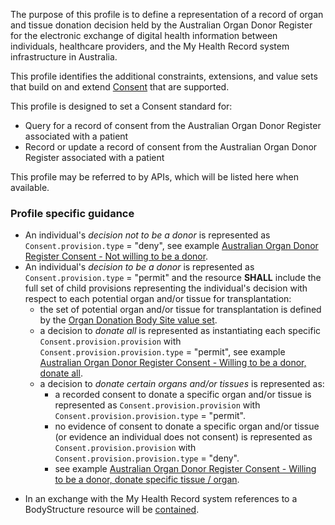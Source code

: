 The purpose of this profile is to define a representation of a record of organ and tissue donation decision held by the Australian Organ Donor Register for the electronic exchange of digital health information between individuals, healthcare providers, and the My Health Record system infrastructure in Australia.

This profile identifies the additional constraints, extensions, and value sets that build on and extend [Consent](http://hl7.org/fhir/R4/consent.html) that are supported. 

This profile is designed to set a Consent standard for:
* Query for a record of consent from the Australian Organ Donor Register associated with a patient
* Record or update a record of consent from the Australian Organ Donor Register associated with a patient

This profile may be referred to by APIs, which will be listed here when available.


### Profile specific guidance
* An individual's *decision not to be a donor* is represented as `Consent.provision.type` = "deny", see example [Australian Organ Donor Register Consent - Not willing to be a donor](Consent-aodr-01.html).
* An individual's *decision to be a donor* is represented as `Consent.provision.type` = "permit" and the resource **SHALL** include the full set of child provisions representing the individual's decision with respect to each potential organ and/or tissue for transplantation:
  - the set of potential organ and/or tissue for transplantation is defined by the [Organ Donation Body Site value set](https://healthterminologies.gov.au/fhir/ValueSet/organ-donation-body-site-1).
  - a decision to *donate all* is represented as instantiating each specific `Consent.provision.provision` with `Consent.provision.provision.type` = "permit", see example [Australian Organ Donor Register Consent - Willing to be a donor, donate all](Consent-aodr-02.html).
  - a decision to *donate certain organs and/or tissues* is represented as:
     - a recorded consent to donate a specific organ and/or tissue is represented as `Consent.provision.provision` with `Consent.provision.provision.type` = "permit".
     - no evidence of consent to donate a specific organ and/or tissue (or evidence an individual does not consent) is represented as `Consent.provision.provision` with `Consent.provision.provision.type` = "deny".
     - see example [Australian Organ Donor Register Consent - Willing to be a donor, donate specific tissue / organ](Consent-aodr-03.html).
- In an exchange with the My Health Record system references to a BodyStructure resource will be [contained](http://hl7.org/fhir/R4/references.html#contained).

